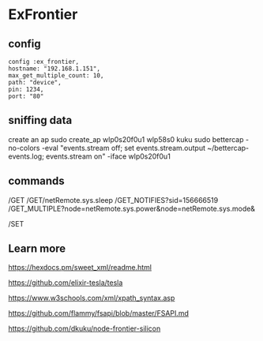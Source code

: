 # ExFrontier

## config
    config :ex_frontier,
    hostname: "192.168.1.151",
    max_get_multiple_count: 10,
    path: "device",
    pin: 1234,
    port: "80"

## sniffing data

create an ap
    sudo create_ap wlp0s20f0u1 wlp58s0 kuku 
    sudo bettercap -no-colors -eval "events.stream off; set events.stream.output ~/bettercap-events.log; events.stream on" -iface wlp0s20f0u1 

## commands

/GET
/GET/netRemote.sys.sleep
/GET_NOTIFIES?sid=156666519 
/GET_MULTIPLE?node=netRemote.sys.power&node=netRemote.sys.mode& 

/SET
## Learn more
https://hexdocs.pm/sweet_xml/readme.html

https://github.com/elixir-tesla/tesla

https://www.w3schools.com/xml/xpath_syntax.asp

https://github.com/flammy/fsapi/blob/master/FSAPI.md

https://github.com/dkuku/node-frontier-silicon
